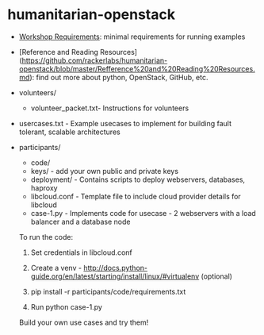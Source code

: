 humanitarian-openstack
======================
* [Workshop Requirements](https://github.com/rackerlabs/humanitarian-openstack/blob/master/Workshop%20Requirements.md): minimal requirements for running examples
* [Reference and Reading Resources] (https://github.com/rackerlabs/humanitarian-openstack/blob/master/Refference%20and%20Reading%20Resources.md): find out more about python, OpenStack, GitHub, etc.
* volunteers/
  * volunteer_packet.txt- Instructions for volunteers

* usercases.txt - Example usecases to implement for building fault tolerant, scalable architectures

  
* participants/
  * code/ 
  * keys/ - add your own public and private keys
  * deployment/ - Contains scripts to deploy webservers, databases, haproxy
  * libcloud.conf - Template file to include cloud provider details for libcloud
  * case-1.py - Implements code for usecase - 2 webservers with a load balancer and a database node
    
  To run the code:

    1. Set credentials in libcloud.conf

    2. Create a venv - http://docs.python-guide.org/en/latest/starting/install/linux/#virtualenv (optional)
    
    3. pip install -r participants/code/requirements.txt
    
    4. Run python case-1.py

    Build your own use cases and try them!
